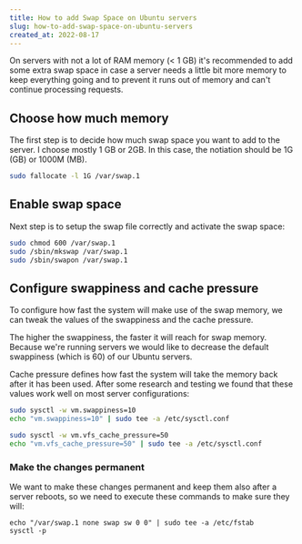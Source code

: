 ```yaml
---
title: How to add Swap Space on Ubuntu servers
slug: how-to-add-swap-space-on-ubuntu-servers
created_at: 2022-08-17
---
```


On servers with not a lot of RAM memory (< 1 GB) it's recommended to add some extra swap space in case a server needs a little bit more memory to keep everything going and to prevent it runs out of memory and can't continue processing requests.

## Choose how much memory

The first step is to decide how much swap space you want to add to the server. I choose mostly 1 GB or 2GB. In this case, the notiation should be 1G (GB) or 1000M (MB).

```bash
sudo fallocate -l 1G /var/swap.1
```

## Enable swap space

Next step is to setup the swap file correctly and activate the swap space:

```bash
sudo chmod 600 /var/swap.1
sudo /sbin/mkswap /var/swap.1
sudo /sbin/swapon /var/swap.1
```

## Configure swappiness and cache pressure

To configure how fast the system will make use of the swap memory, we can tweak the values of the swappiness and the cache pressure.

The higher the swappiness, the faster it will reach for swap memory. Because we're running servers we would like to decrease the default swappiness (which is 60) of our Ubuntu servers.

Cache pressure defines how fast the system will take the memory back after it has been used. After some research and testing we found that these values work well on most server configurations:

```bash
sudo sysctl -w vm.swappiness=10
echo "vm.swappiness=10" | sudo tee -a /etc/sysctl.conf

sudo sysctl -w vm.vfs_cache_pressure=50
echo "vm.vfs_cache_pressure=50" | sudo tee -a /etc/sysctl.conf
```

### Make the changes permanent

We want to make these changes permanent and keep them also after a server reboots, so we need to execute these commands to make sure they will:

```
echo "/var/swap.1 none swap sw 0 0" | sudo tee -a /etc/fstab
sysctl -p
```
